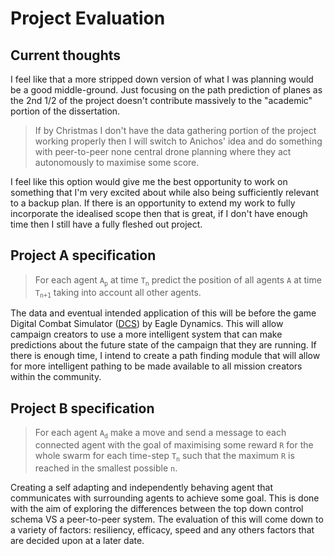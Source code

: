 # Project Evaluation

## Current thoughts
I feel like that a more stripped down version of what I was planning would be a good middle-ground. Just focusing on the path prediction of planes as the 2nd 1/2 of the project doesn't contribute massively to the "academic" portion of the dissertation.

> If by Christmas I don't have the data gathering portion of the project working properly then I will switch to Anichos' idea and do something with peer-to-peer none central drone planning where they act autonomously to maximise some score.

I feel like this option would give me the best opportunity to work on something that I'm very excited about while also being sufficiently relevant to a backup plan. If there is an opportunity to extend my work to fully incorporate the idealised scope then that is great, if I don't have enough time then I still have a fully fleshed out project.

## Project A specification
> For each agent `A`<sub>`p`</sub> at time `T`<sub>`n`</sub> predict the position of all agents `A` at time `T`<sub>`n+1`</sub> taking into account all other agents.

The data and eventual intended application of this will be before the game Digital Combat Simulator ([DCS](https://www.digitalcombatsimulator.com/en/))  by Eagle Dynamics. This will allow campaign creators to use a more intelligent system that can make predictions about the future state of the campaign that they are running. If there is enough time, I intend to create a path finding module that will allow for more intelligent pathing to be made available to all mission creators within the community.

## Project B specification

> For each agent `A`<sub>`d`</sub> make a move and send a message to each connected agent with the goal of maximising some reward `R` for the whole swarm for each time-step `T`<sub>`n`</sub> such that the maximum `R` is reached in the smallest possible `n`.

Creating a self adapting and independently behaving agent that communicates with surrounding agents to achieve some goal. This is done with the aim of exploring the differences between the top down control schema VS a peer-to-peer system. The evaluation of this will come down to a variety of factors: resiliency, efficacy, speed and any others factors that are decided upon at a later date.

